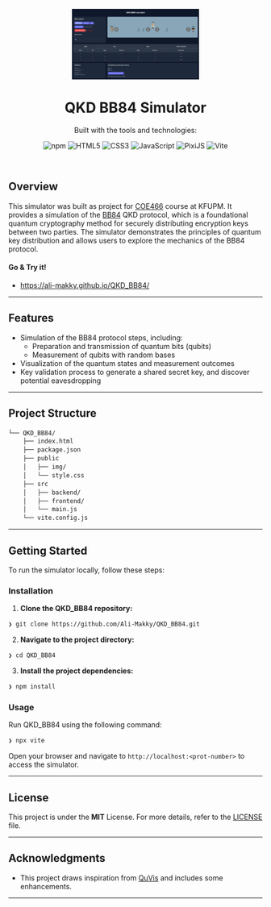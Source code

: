 <p align="center">
    <img src="./qkd_bb84.png" align="center" width="50%">
</p>
<p align="center"><h1 align="center">QKD BB84 Simulator</h1></p>

<p align="center">Built with the tools and technologies:</p>
<p align="center">
	<img src="https://img.shields.io/badge/npm-CB3837.svg?style=default&logo=npm&logoColor=white" alt="npm">
	<img src="https://img.shields.io/badge/HTML5-E34F26.svg?style=default&logo=HTML5&logoColor=white" alt="HTML5">
	<img src="https://img.shields.io/badge/CSS3-1572B6.svg?style=default&logo=CSS3&logoColor=white" alt="CSS3">
	<img src="https://img.shields.io/badge/JavaScript-F7DF1E.svg?style=default&logo=JavaScript&logoColor=black" alt="JavaScript">
<img src="https://img.shields.io/badge/PixiJS-FF7102.svg?style=default&logo=pixijs&logoColor=white" alt="PixiJS">
	<img src="https://img.shields.io/badge/Vite-646CFF.svg?style=default&logo=Vite&logoColor=white" alt="Vite">
</p>
<br>


##  Overview

This simulator was built as project for [COE466](https://faculty.kfupm.edu.sa/COE/mfelemban/COE466/241/index.html) course at KFUPM.
It provides a simulation of the [BB84](https://en.wikipedia.org/wiki/BB84#:~:text=BB84%20is%20a%20quantum%20key,the%20first%20quantum%20cryptography%20protocol.) QKD protocol, which is a foundational quantum cryptography method for securely distributing encryption keys between two parties. The simulator demonstrates the principles of quantum key distribution and allows users to explore the mechanics of the BB84 protocol.

#### Go & Try it!
- https://ali-makky.github.io/QKD_BB84/
---

##  Features

- Simulation of the BB84 protocol steps, including:
  - Preparation and transmission of quantum bits (qubits)
  - Measurement of qubits with random bases
- Visualization of the quantum states and measurement outcomes
- Key validation process to generate a shared secret key, and discover potential eavesdropping
 
---

##  Project Structure

```sh
└── QKD_BB84/
    ├── index.html
    ├── package.json
    ├── public
    │   ├── img/
    │   └── style.css
    ├── src
    │   ├── backend/
    │   ├── frontend/
    │   └── main.js
    └── vite.config.js
```


---
##  Getting Started
To run the simulator locally, follow these steps:


###  Installation

1. **Clone the QKD_BB84 repository:**
```sh
❯ git clone https://github.com/Ali-Makky/QKD_BB84.git
```

2. **Navigate to the project directory:**
```sh
❯ cd QKD_BB84
```

3. **Install the project dependencies:**
```sh
❯ npm install
```


###  Usage
Run QKD_BB84 using the following command:

```sh
❯ npx vite
```
Open your browser and navigate to `http://localhost:<prot-number>` to access the simulator.

---

##  License

This project is under the **MIT** License. For more details, refer to the [LICENSE](https://choosealicense.com/licenses/mit/) file.

---

##  Acknowledgments

- This project draws inspiration from [QuVis](https://www.st-andrews.ac.uk/physics/quvis/simulations_html5/sims/BB84_photons/BB84_photons.html) and includes some enhancements.

---
